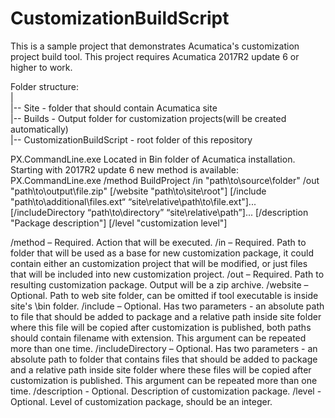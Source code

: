 # CustomizationBuildScript
This is a sample project that demonstrates Acumatica's customization project build tool. This project requires Acumatica 2017R2 update 6 or higher to work.

Folder structure:  
|  
|-- Site - folder that should contain Acumatica site  
|-- Builds - Output folder for customization projects(will be created automatically)  
|-- CustomizationBuildScript - root folder of this repository  


PX.CommandLine.exe
Located in Bin folder of Acumatica installation. 
Starting with 2017R2 update 6 new method is available:
PX.CommandLine.exe /method BuildProject
/in "path\to\source\folder" 
/out "path\to\output\file.zip" 
[/website "path\to\site\root\"]
[/include "path\to\additional\files.ext“ “site\relative\path\to\file.ext"]... 
[/includeDirectory “path\to\directory” “site\relative\path”]...
[/description "Package description"] 
[/level "customization level"]

/method – Required. Action that will be executed.
/in – Required. Path to folder that will be used as a base for new customization package, it could contain either an customization project that will be modified, or just files that will be included into new customization project.
/out – Required. Path to resulting customization package. Output will be a zip archive.
/website – Optional. Path to web site folder, can be omitted if tool executable is inside site's \bin folder.
/include – Optional. Has two parameters - an absolute path to file that should be added to package and a relative path inside site folder where this file will be copied after customization is published, both paths should contain filename with extension. This argument can be repeated more than one time.
/includeDirectory – Optional. Has two parameters - an absolute path to folder that contains files that should be added to package and a relative path inside site folder where these files will be copied after customization is published. This argument can be repeated more than one time.
/description - Optional. Description of customization package.
/level - Optional. Level of customization package, should be an integer.




